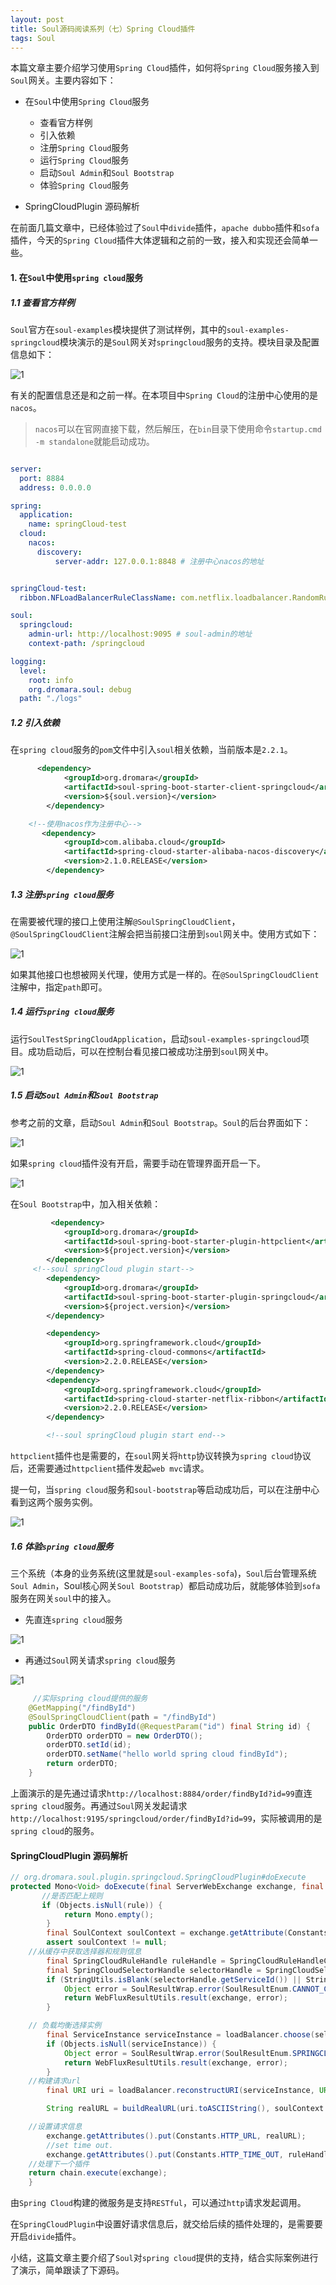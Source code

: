```yaml
---
layout: post
title: Soul源码阅读系列（七）Spring Cloud插件
tags: Soul
---
```


本篇文章主要介绍学习使用`Spring Cloud`插件，如何将`Spring Cloud`服务接入到`Soul`网关。主要内容如下：

 - 在`Soul`中使用`Spring Cloud`服务

   -   查看官方样例
   - 引入依赖
   - 注册`Spring Cloud`服务
   - 运行`Spring Cloud`服务
   - 启动`Soul Admin`和`Soul Bootstrap`
   - 体验`Spring Cloud`服务
   
 - SpringCloudPlugin 源码解析

在前面几篇文章中，已经体验过了`Soul`中`divide`插件，`apache dubbo`插件和`sofa`插件，今天的`Spring Cloud`插件大体逻辑和之前的一致，接入和实现还会简单一些。

#### 1. 在`Soul`中使用`spring cloud`服务

##### 1.1 查看官方样例



  `Soul`官方在`soul-examples`模块提供了测试样例，其中的`soul-examples-springcloud`模块演示的是`Soul`网关对`springcloud`服务的支持。模块目录及配置信息如下：

![1](https://qiniu.midnight2104.com/20210119/1.png)

有关的配置信息还是和之前一样。在本项目中`Spring Cloud`的注册中心使用的是`nacos`。

> `nacos`可以在官网直接下载，然后解压，在`bin`目录下使用命令`startup.cmd -m standalone`就能启动成功。

```yaml

server:
  port: 8884
  address: 0.0.0.0

spring:
  application:
    name: springCloud-test
  cloud: 
    nacos:
      discovery:
          server-addr: 127.0.0.1:8848 # 注册中心nacos的地址


springCloud-test:
  ribbon.NFLoadBalancerRuleClassName: com.netflix.loadbalancer.RandomRule

soul:
  springcloud:
    admin-url: http://localhost:9095 # soul-admin的地址
    context-path: /springcloud

logging:
  level:
    root: info
    org.dromara.soul: debug
  path: "./logs"
```



##### 1.2 引入依赖
在`spring cloud`服务的`pom`文件中引入`soul`相关依赖，当前版本是`2.2.1`。


```xml
	  <dependency>
            <groupId>org.dromara</groupId>
            <artifactId>soul-spring-boot-starter-client-springcloud</artifactId>
            <version>${soul.version}</version>
        </dependency>

	<!--使用nacos作为注册中心-->
       <dependency>
            <groupId>com.alibaba.cloud</groupId>
            <artifactId>spring-cloud-starter-alibaba-nacos-discovery</artifactId>
            <version>2.1.0.RELEASE</version>
        </dependency>
```

##### 1.3 注册`spring cloud`服务
在需要被代理的接口上使用注解`@SoulSpringCloudClient`，`@SoulSpringCloudClient`注解会把当前接口注册到`soul`网关中。使用方式如下：

![1](https://qiniu.midnight2104.com/20210119/2.png)


如果其他接口也想被网关代理，使用方式是一样的。在`@SoulSpringCloudClient`注解中，指定`path`即可。
##### 1.4 运行`spring cloud`服务
运行`SoulTestSpringCloudApplication`，启动`soul-examples-springcloud`项目。成功启动后，可以在控制台看见接口被成功注册到`soul`网关中。

![1](https://qiniu.midnight2104.com/20210119/3.png)

##### 1.5 启动`Soul Admin`和`Soul Bootstrap`
参考之前的文章，启动`Soul Admin`和`Soul Bootstrap`。`Soul`的后台界面如下：


![1](https://qiniu.midnight2104.com/20210119/4.png)

如果`spring cloud`插件没有开启，需要手动在管理界面开启一下。

![1](https://qiniu.midnight2104.com/20210119/5.png)

在`Soul Bootstrap`中，加入相关依赖：

```xml
         <dependency>
            <groupId>org.dromara</groupId>
            <artifactId>soul-spring-boot-starter-plugin-httpclient</artifactId>
            <version>${project.version}</version>
        </dependency>
	 <!--soul springCloud plugin start-->
        <dependency>
            <groupId>org.dromara</groupId>
            <artifactId>soul-spring-boot-starter-plugin-springcloud</artifactId>
            <version>${project.version}</version>
        </dependency>

        <dependency>
            <groupId>org.springframework.cloud</groupId>
            <artifactId>spring-cloud-commons</artifactId>
            <version>2.2.0.RELEASE</version>
        </dependency>
        <dependency>
            <groupId>org.springframework.cloud</groupId>
            <artifactId>spring-cloud-starter-netflix-ribbon</artifactId>
            <version>2.2.0.RELEASE</version>
        </dependency>

        <!--soul springCloud plugin start end-->

```

`httpclient`插件也是需要的，在`soul`网关将`http`协议转换为`spring cloud`协议后，还需要通过`httpclient`插件发起`web mvc`请求。

提一句，当`spring cloud`服务和`soul-bootstrap`等启动成功后，可以在注册中心看到这两个服务实例。

![1](https://qiniu.midnight2104.com/20210119/8.png)

##### 1.6 体验`spring cloud`服务

三个系统（本身的业务系统(这里就是`soul-examples-sofa`)，`Soul`后台管理系统`Soul Admin`，Soul核心网关`Soul Bootstrap`）都启动成功后，就能够体验到`sofa`服务在网关`soul`中的接入。

- 先直连`spring cloud`服务

![1](https://qiniu.midnight2104.com/20210119/6.png)

- 再通过`Soul`网关请求`spring cloud`服务

![1](https://qiniu.midnight2104.com/20210119/7.png)



```java
	 //实际spring cloud提供的服务
    @GetMapping("/findById")
    @SoulSpringCloudClient(path = "/findById")
    public OrderDTO findById(@RequestParam("id") final String id) {
        OrderDTO orderDTO = new OrderDTO();
        orderDTO.setId(id);
        orderDTO.setName("hello world spring cloud findById");
        return orderDTO;
    }
```



上面演示的是先通过请求`http://localhost:8884/order/findById?id=99`直连`spring cloud`服务。再通过`Soul`网关发起请求`http://localhost:9195/springcloud/order/findById?id=99`，实际被调用的是`spring cloud`的服务。



#### SpringCloudPlugin 源码解析

```java
// org.dromara.soul.plugin.springcloud.SpringCloudPlugin#doExecute    
protected Mono<Void> doExecute(final ServerWebExchange exchange, final SoulPluginChain chain, final SelectorData selector, final RuleData rule) {
       //是否匹配上规则    
       if (Objects.isNull(rule)) {
            return Mono.empty();
        }
        final SoulContext soulContext = exchange.getAttribute(Constants.CONTEXT);
        assert soulContext != null;
    //从缓存中获取选择器和规则信息
        final SpringCloudRuleHandle ruleHandle = SpringCloudRuleHandleCache.getInstance().obtainHandle(SpringCloudPluginDataHandler.getRuleCacheKey(rule));
        final SpringCloudSelectorHandle selectorHandle = SpringCloudSelectorHandleCache.getInstance().obtainHandle(selector.getId());
        if (StringUtils.isBlank(selectorHandle.getServiceId()) || StringUtils.isBlank(ruleHandle.getPath())) {
            Object error = SoulResultWrap.error(SoulResultEnum.CANNOT_CONFIG_SPRINGCLOUD_SERVICEID.getCode(), SoulResultEnum.CANNOT_CONFIG_SPRINGCLOUD_SERVICEID.getMsg(), null);
            return WebFluxResultUtils.result(exchange, error);
        }

    // 负载均衡选择实例
        final ServiceInstance serviceInstance = loadBalancer.choose(selectorHandle.getServiceId());
        if (Objects.isNull(serviceInstance)) {
            Object error = SoulResultWrap.error(SoulResultEnum.SPRINGCLOUD_SERVICEID_IS_ERROR.getCode(), SoulResultEnum.SPRINGCLOUD_SERVICEID_IS_ERROR.getMsg(), null);
            return WebFluxResultUtils.result(exchange, error);
        }
    //构建请求url
        final URI uri = loadBalancer.reconstructURI(serviceInstance, URI.create(soulContext.getRealUrl()));

        String realURL = buildRealURL(uri.toASCIIString(), soulContext.getHttpMethod(), exchange.getRequest().getURI().getQuery());

    //设置请求信息
        exchange.getAttributes().put(Constants.HTTP_URL, realURL);
        //set time out.
        exchange.getAttributes().put(Constants.HTTP_TIME_OUT, ruleHandle.getTimeout());
    //处理下一个插件   
    return chain.execute(exchange);
    }
```

由`Spring Cloud`构建的微服务是支持`RESTful`，可以通过`http`请求发起调用。

在`SpringCloudPlugin`中设置好请求信息后，就交给后续的插件处理的，是需要要开启`divide`插件。



小结，这篇文章主要介绍了`Soul`对`spring cloud`提供的支持，结合实际案例进行了演示，简单跟读了下源码。


